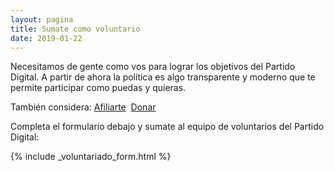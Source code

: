 ```yaml
---
layout: pagina
title: Sumate como voluntario
date: 2019-01-22
---
```


Necesitamos de gente como vos para lograr los objetivos del Partido Digital. A partir de ahora la política es algo transparente y moderno que te permite participar como puedas y quieras. 

También considera:&nbsp;<a href="/afiliaciones" class="btn" itemprop="url">Afiliarte</a>&nbsp;
<a href="/donar" class="btn secondary" itemprop="url" title="Comienza a ser parte del cambio.">Donar</a>

Completa el formulario debajo y sumate al equipo de voluntarios del Partido Digital:

{% include _voluntariado_form.html %}
